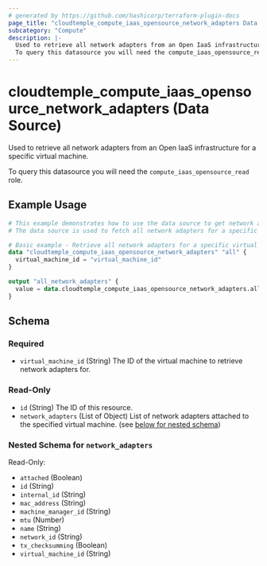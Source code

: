 ```yaml
---
# generated by https://github.com/hashicorp/terraform-plugin-docs
page_title: "cloudtemple_compute_iaas_opensource_network_adapters Data Source - terraform-provider-cloudtemple"
subcategory: "Compute"
description: |-
  Used to retrieve all network adapters from an Open IaaS infrastructure for a specific virtual machine.
  To query this datasource you will need the compute_iaas_opensource_read role.
---
```


# cloudtemple_compute_iaas_opensource_network_adapters (Data Source)

Used to retrieve all network adapters from an Open IaaS infrastructure for a specific virtual machine.

To query this datasource you will need the `compute_iaas_opensource_read` role.

## Example Usage

```terraform
# This example demonstrates how to use the data source to get network adapters from an Open IaaS infrastructure.
# The data source is used to fetch all network adapters for a specific virtual machine.

# Basic example - Retrieve all network adapters for a specific virtual machine
data "cloudtemple_compute_iaas_opensource_network_adapters" "all" {
  virtual_machine_id = "virtual_machine_id"
}

output "all_network_adapters" {
  value = data.cloudtemple_compute_iaas_opensource_network_adapters.all.network_adapters
}
```

<!-- schema generated by tfplugindocs -->
## Schema

### Required

- `virtual_machine_id` (String) The ID of the virtual machine to retrieve network adapters for.

### Read-Only

- `id` (String) The ID of this resource.
- `network_adapters` (List of Object) List of network adapters attached to the specified virtual machine. (see [below for nested schema](#nestedatt--network_adapters))

<a id="nestedatt--network_adapters"></a>
### Nested Schema for `network_adapters`

Read-Only:

- `attached` (Boolean)
- `id` (String)
- `internal_id` (String)
- `mac_address` (String)
- `machine_manager_id` (String)
- `mtu` (Number)
- `name` (String)
- `network_id` (String)
- `tx_checksumming` (Boolean)
- `virtual_machine_id` (String)


